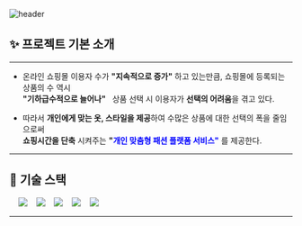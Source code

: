 ![header](https://capsule-render.vercel.app/api?type=Waving&color=F7BE81&height=250&section=header&text=👕LONUA👕&desc=All%20For%20Individual%20Customized%20Fashion&descSize=20&descAlign=50&descAlignY=70&fontSize=100&animation=fadeIn&fontColor=B404AE)

## ✨ 프로젝트 기본 소개

---
- 온라인 쇼핑몰 이용자 수가 **"지속적으로 증가"** 하고 있는만큼, 쇼핑몰에 등록되는 상품의 수 역시  
  **"기하급수적으로 늘어나"** &nbsp;&nbsp;상품 선택 시 이용자가 **선택의 어려움**을 겪고 있다.


- 따라서 **개인에게 맞는 옷, 스타일을 제공**하여 수많은 상품에 대한 선택의 폭을 줄임으로써  
  **쇼핑시간을 단축** 시켜주는 **"<span style="color:blue">개인 맞춤형 패션 플랫폼 서비스"</span>** 를 제공한다.


---


## 📌 기술 스택
&nbsp;&nbsp;&nbsp;&nbsp;<img src="https://img.shields.io/badge/L i n u x-FCC624?style=flat&logo=linux&logoColor=black"></a>
&nbsp;&nbsp;&nbsp;<img src="https://img.shields.io/badge/MySQL InnoDB-4479A1?style=flat&logo=MySQL&logoColor=white"/></a>
&nbsp;&nbsp;&nbsp;<img src="https://img.shields.io/badge/CentOS   8-262577?style=flat&logo=centos&logoColor=white&color=purple"/></a></a>
&nbsp;&nbsp;&nbsp;<img src="https://img.shields.io/badge/Spring Boot-6DB33F?style=flat&logo=springBoot&logoColor=white&color=green"/></a></a>
&nbsp;&nbsp;&nbsp;<img src="https://img.shields.io/badge/Amazon AWS-232F3E?style=flat&logo=AmazonAWS&logoColor=black&color=orange"/></a></a>

---


